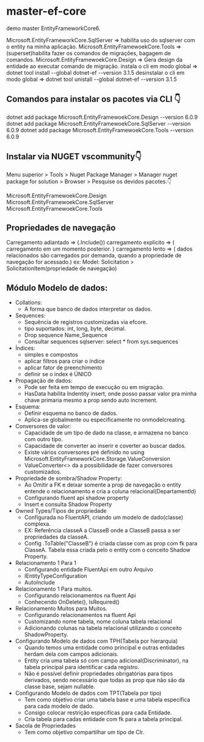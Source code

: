 # master-ef-core
demo master EntityFrameworkCore6.

Microsoft.EntityFrameworkCore.SqlServer => habilita uso do sqlserver com o entity na minha aplicação.
Microsoft.EntityFramewoekCore.Tools => (superset)habilita fazer os comandos de migrações, bagagem de comandos.
Microsoft.EntityFramewoekCore.Design => Gera design da entidade ao executar comando de migração.
instala o cli em modo global => dotnet tool install --global dotnet-ef --version 3.1.5
desinstalar o cli em modo global => dotnet tool unistall --global dotnet-ef --version 3.1.5

## Comandos para instalar os pacotes via CLI 👇
dotnet add package Microsoft.EntityFramewoekCore.Design --version 6.0.9
dotnet add package Microsoft.EntityFramewoekCore.SqlServer --version 6.0.9
dotnet add package Microsoft.EntityFramewoekCore.Tools --version 6.0.9

## Instalar via NUGET vscommunity👇
Menu superior > Tools > Nuget Package Manager > Manager nuget package for solution > Browser >
Pesquise os devidos pacotes.👇

Microsoft.EntityFramewoekCore.Design
Microsoft.EntityFramewoekCore.SqlServer
Microsoft.EntityFramewoekCore.Tools

## Propriedades de navegação
Carregamento adiantado => (.Include())
carregamento explícito => ( carregamento em um momento posterior. )
carregamento lento => ( dados relacionados são carregados por demanda, quando a propriedade de navegação for acessado.)
ex: Model: Solicitation > SolicitationItem(propriedade de navegação)

## Módulo Modelo de dados:
- Collations: 
   * A forma que banco de dados interpretar os dados.
- Sequences: 
   * Sequência de registros customizadas via efcore.
   * tipo suportados: int, long, byte, decimal.
   * Drop sequence Name_Sequence
   * Consultar sequences sqlserver: select * from sys.sequences
- Índices:
  * simples e compostos
  * aplicar filtros para criar o índice
  * aplicar fator de preenchimento
  * definir se o index é ÚNICO
- Propagação de dados:
  * Pode ser feita em tempo de execução ou em migração.
  * HasData habilita Indentity insert, onde posso passar valor pra minha chave primaria mesmo a prop sendo auto increment.
- Esquema:
  * Definir esquema no banco de dados.
  * Aplica-se globalmente ou especificamente no onmodelcreating. 
- Conversores de valor:
  * Capacidade de um tipo de dado na classe, e armazena no banco com outro tipo.
  * Capacidade de converter ao inserir e coverter ao buscar dados.
  * Existe vários conversores pré definido no using Microsoft.EntityFrameworkCore.Storage.ValueConversion
  * ValueConverter<> da a possibilidade de fazer conversores customizados.
- Propriedade de sombra/Shadow Property:
  * Ao Omitir a FK e deixar somente a prop de navegação o entity entende o relacionamento e cria a coluna relacional(DepartamentId)
  * Configurando fluent api shadow property
  * Insert e consulta Shadow Property
- Owned Types/Tipos de propriedade
  * Configurada no FluentAPI, criando um modelo de dado(classe) complexa.
  * EX: Referência classeA a ClasseB onde a ClasseB passa a ser propriedades da classeA.
  * Config .ToTable("ClasseB") é criada classe com as prop com fk para ClasseA. Tabela essa criada pelo o entity com o conceito Shadow Property.
- Relacionamento 1 Para 1
  * Configurando entidade FluentApi em outro Arquivo
  * IEntityTypeConfiguration
  * AutoInclude
- Relacionamento 1 Para muitos.
  * Configurando relacionamentos na fluent Api
  * Conhecendo OnDelete(), IsRequired()
- Relacionamento Muitos para Muitos.
  * Configurando relacionamentos na fluent Api
  * Customizando nome tabela, nome coluna tabela relacional
  * Adicionando colunas na tabela relacional utilizando o conceito ShadowProperty.
- Configurando Modelo de dados com TPH(Tabela por hierarquia)
  * Quando temos uma entidade como principal e outras entidades herdam dela com campos adicionais.
  * Entity cria uma tabela só com campo adicional(Discriminator), na tabela principal para identificar cada registro.
  * Não é possível definir propriedades obrigatórias para tipos derivados, sendo necessário que todas as prop que não são da classe base, sejam nullable.
- Configurando Modelo de dados com TPT(Tabela por tipo)
  * Tem como objetivo criar uma tabela base e uma tabela específica para cada modelo de dado.
  * Consigo colocar restrição especifícas para cada Entidade.
  * Cria tabela para cadas entidade com fk para a tabela principal.
- Sacola de Propriedades
  * Tem como objetivo compartilhar um tipo de Clr.